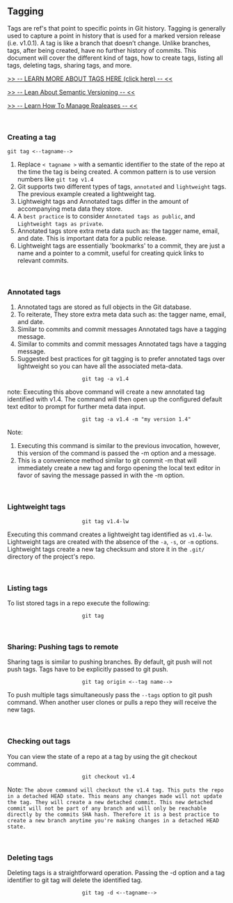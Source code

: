 ## Tagging
Tags are ref's that point to specific points in Git history. Tagging is generally used to capture a point in history that is used for a marked version release (i.e. v1.0.1). A tag is like a branch that doesn’t change. Unlike branches, tags, after being created, have no further history of commits. This document will cover the different kind of tags, how to create tags, listing all tags, deleting tags, sharing tags, and more.

[>> -- LEARN MORE ABOUT TAGS HERE (click here)  -- <<](https://www.atlassian.com/git/tutorials/inspecting-a-repository/git-tag)

[>> -- Lean About Semantic Versioning -- <<](https://semver.org/)

[>> -- Learn How To Manage Realeases -- <<](https://docs.github.com/en/repositories/releasing-projects-on-github/managing-releases-in-a-repository)

<br />

### Creating a tag
```git tag <--tagname-->```

1. Replace `< tagname >` with a semantic identifier to the state of the repo at the time the tag is being created. A common pattern is to use version numbers like `git tag v1.4`
2. Git supports two different types of tags, `annotated` and `lightweight` tags. The previous example created a lightweight tag.
3. Lightweight tags and Annotated tags differ in the amount of accompanying meta data they store.
4. A `best practice` is to consider `Annotated tags as public`, and `Lightweight tags as private`. 
5. Annotated tags store extra meta data such as: the tagger name, email, and date. This is important data for a public release.
6. Lightweight tags are essentially 'bookmarks' to a commit, they are just a name and a pointer to a commit, useful for creating quick links to relevant commits.

<br />

### Annotated tags
1. Annotated tags are stored as full objects in the Git database.
2. To reiterate, They store extra meta data such as: the tagger name, email, and date. 
3. Similar to commits and commit messages Annotated tags have a tagging message. 
4. Similar to commits and commit messages Annotated tags have a tagging message. 
5. Suggested best practices for git tagging is to prefer annotated tags over lightweight so you can have all the associated meta-data.

```
                        git tag -a v1.4
```
note: Executing this above command will create a new annotated tag identified with v1.4. The command will then open up the configured default text editor to prompt for further meta data input.
```
                        git tag -a v1.4 -m "my version 1.4"
```
Note: 
1. Executing this command is similar to the previous invocation, however, this version of the command is passed the -m option and a message.
2. This is a convenience method similar to git commit -m that will immediately create a new tag and forgo opening the local text editor in favor of saving the message passed in with the -m option.

<br />

### Lightweight tags
```
                        git tag v1.4-lw
```
Executing this command creates a lightweight tag identified as `v1.4-lw`. Lightweight tags are created with the absence of the `-a`, `-s`, or `-m` options. Lightweight tags create a new tag checksum and store it in the `.git/` directory of the project's repo.

<br />

### Listing tags
To list stored tags in a repo execute the following:
```
                        git tag
```

<br />

### Sharing: Pushing tags to remote
Sharing tags is similar to pushing branches. By default, git push will not push tags. Tags have to be explicitly passed to git push.
```
                        git tag origin <--tag name-->
```
To push multiple tags simultaneously pass the `--tags` option to git push command. When another user clones or pulls a repo they will receive the new tags.

<br />

### Checking out tags
You can view the state of a repo at a tag by using the git checkout command.
```
                        git checkout v1.4
```
Note: 
`The above command will checkout the v1.4 tag. This puts the repo in a detached HEAD state. This means any changes made will not update the tag. They will create a new detached commit. This new detached commit will not be part of any branch and will only be reachable directly by the commits SHA hash. Therefore it is a best practice to create a new branch anytime you're making changes in a detached HEAD state.`

<br />

### Deleting tags
Deleting tags is a straightforward operation. Passing the -d option and a tag identifier to git tag will delete the identified tag.

```
                        git tag -d <--tagname-->
```




